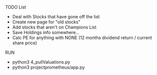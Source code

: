 TODO List
 - Deal with Stocks that have gone off the list
 - Create new page for "old stocks"
 - Add stocks that aren't on Champions List
 - Save Holdings info somewhere...
 - Calc PE for anything with NONE (12 months dividend return / current share price)

RUN
 - python3 4_pullValuations.py 
 - python3 projectprometheus/app.py
